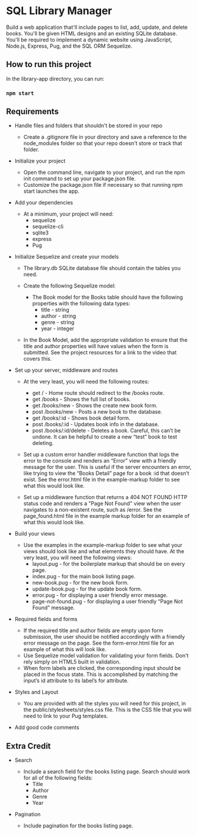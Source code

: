 # SQL Library Manager

Build a web application that'll include pages to list, add, update, and delete books. You'll be given HTML designs and an existing SQLite database. You'll be required to implement a dynamic website using JavaScript, Node.js, Express, Pug, and the SQL ORM Sequelize.

## How to run this project

In the library-app directory, you can run:

### `npm start`


## Requirements

* Handle files and folders that shouldn't be stored in your repo
  * Create a .gitignore file in your directory and save a reference to the node_modules folder so that your repo doesn't store or track that folder.

* Initialize your project
  * Open the command line, navigate to your project, and run the npm init command to set up your package.json file.
  * Customize the package.json file if necessary so that running npm start launches the app.

* Add your dependencies
  * At a minimum, your project will need:
    * sequelize
    * sequelize-cli
    * sqlite3
    * express
    * Pug

* Initialize Sequelize and create your models
  * The library.db SQLite database file should contain the tables you need.
  * Create the following Sequelize model:
    * The Book model for the Books table should have the following properties with the following data types:
      * title - string
      * author - string
      * genre - string
      * year - integer

  * In the Book Model, add the appropriate validation to ensure that the title and author properties will have values when the form is submitted. See the project resources for a link to the video that covers this.

* Set up your server, middleware and routes
  * At the very least, you will need the following routes:
    * get / - Home route should redirect to the /books route.
    * get /books - Shows the full list of books.
    * get /books/new - Shows the create new book form.
    * post /books/new - Posts a new book to the database.
    * get /books/:id - Shows book detail form.
    * post /books/:id - Updates book info in the database.
    * post /books/:id/delete - Deletes a book. Careful, this can’t be undone. It can be helpful to create a new “test” book to test deleting.

  * Set up a custom error handler middleware function that logs the error to the console and renders an “Error” view with a friendly message for the user. This is useful if the server encounters an error, like trying to view the “Books Detail” page for a book :id that doesn’t exist. See the error.html file in the example-markup folder to see what this would look like.

  * Set up a middleware function that returns a 404 NOT FOUND HTTP status code and renders a "Page Not Found" view when the user navigates to a non-existent route, such as /error. See the page_found.html file in the example markup folder for an example of what this would look like.

* Build your views
  * Use the examples in the example-markup folder to see what your views should look like and what elements they should have. At the very least, you will need the following views:
    * layout.pug - for the boilerplate markup that should be on every page.
    * index.pug - for the main book listing page.
    * new-book.pug - for the new book form.
    * update-book.pug - for the update book form.
    * error.pug - for displaying a user friendly error message.
    * page-not-found.pug - for displaying a user friendly “Page Not Found” message.

* Required fields and forms
  * If the required title and author fields are empty upon form submission, the user should be notified accordingly with a friendly error message on the page. See the form-error.html file for an example of what this will look like.
  * Use Sequelize model validation for validating your form fields. Don't rely simply on HTML5 built in validation.
  * When form labels are clicked, the corresponding input should be placed in the focus state. This is accomplished by matching the input’s id attribute to its label’s for attribute.

* Styles and Layout
  * You are provided with all the styles you will need for this project, in the public/stylesheets/styles.css file. This is the CSS file that you will need to link to your Pug templates.

* Add good code comments


## Extra Credit

* Search  
  * Include a search field for the books listing page. Search should work for all of the following fields:
    * Title
    * Author
    * Genre
    * Year

* Pagination
  * Include pagination for the books listing page.
